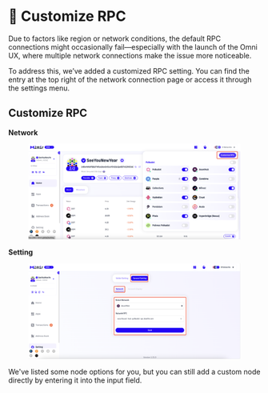 # 📶 Customize RPC

Due to factors like region or network conditions, the default RPC connections might occasionally fail—especially with the launch of the Omni UX, where multiple network connections make the issue more noticeable.

To address this, we’ve added a customized RPC setting. You can find the entry at the top right of the network connection page or access it through the settings menu.

## Customize RPC

**Network**

<figure><img src=".gitbook/assets/image (56).png" alt=""><figcaption></figcaption></figure>

**Setting**

<figure><img src=".gitbook/assets/image (57).png" alt=""><figcaption></figcaption></figure>

We've listed some node options for you, but you can still add a custom node directly by entering it into the input field.

